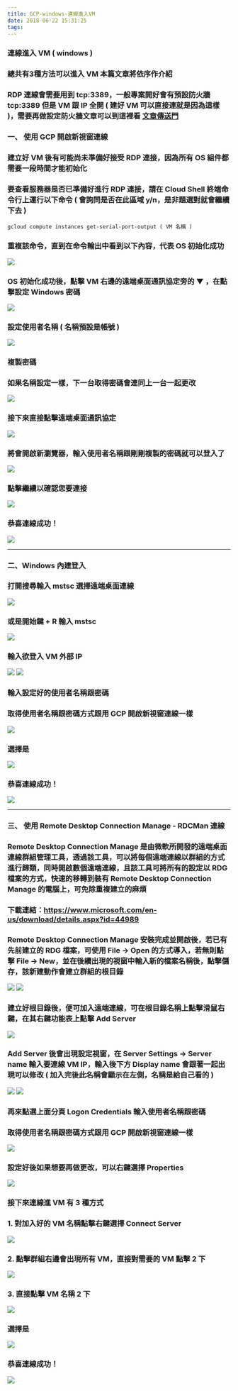 ```yaml
---
title: GCP-windows-連線進入VM
date: 2018-06-22 15:31:25
tags:
---
```


### 連線進入 VM ( windows )

### 總共有3種方法可以進入 VM 本篇文章將依序作介紹

### RDP 連線會需要用到 tcp:3389，一般專案開好會有預設防火牆 tcp:3389 但是 VM 跟 IP 全開 ( 建好 VM 可以直接連就是因為這樣 )，需要再做設定防火牆文章可以到這裡看 [文章傳送門](https://snoopy30485.github.io/2018/06/20/GCP-%E9%98%B2%E7%81%AB%E7%89%86/)

### 一、 使用 GCP 開啟新視窗連線

### 建立好 VM 後有可能尚未準備好接受 RDP 連接，因為所有 OS 組件都需要一段時間才能初始化

### 要查看服務器是否已準備好進行 RDP 連接，請在 Cloud Shell 終端命令行上運行以下命令 ( 會詢問是否在此區域 y/n，是非題選對就會繼續下去 )

```
gcloud compute instances get-serial-port-output ( VM 名稱 )
```

### 重複該命令，直到在命令輸出中看到以下內容，代表 OS 初始化成功

![ ](images/1.png)

### OS 初始化成功後，點擊 VM 右邊的遠端桌面通訊協定旁的 ▼ ，在點擊設定 Windows 密碼

![ ](images/2.png)

### 設定使用者名稱 ( 名稱預設是帳號 )

![ ](images/3.png)

### 複製密碼

### 如果名稱設定一樣，下一台取得密碼會連同上一台一起更改

![ ](images/4.png)

### 接下來直接點擊遠端桌面通訊協定

![ ](images/5.png)

### 將會開啟新瀏覽器，輸入使用者名稱跟剛剛複製的密碼就可以登入了

![ ](images/6.png)

### 點擊繼續以確認您要連接

![ ](images/7.png)

### 恭喜連線成功！

![ ](images/8.png)

***

### 二、Windows 內建登入

### 打開搜尋輸入 mstsc 選擇遠端桌面連線

![ ](images/9.png)

### 或是開始鍵 + R 輸入 mstsc

![ ](images/10.png)

### 輸入欲登入 VM 外部 IP

![ ](images/11.png)
![ ](images/12.png)

### 輸入設定好的使用者名稱跟密碼

### 取得使用者名稱跟密碼方式跟用 GCP 開啟新視窗連線一樣

![ ](images/13.png)

### 選擇是

![ ](images/14.png)

### 恭喜連線成功！

![ ](images/15.png)

***

### 三、 使用 Remote Desktop Connection Manage - RDCMan 連線

### Remote Desktop Connection Manage 是由微軟所開發的遠端桌面連線群組管理工具，透過該工具，可以將每個遠端連線以群組的方式進行歸類，同時開啟數個遠端連線，且該工具可將所有的設定以 RDG 檔案的方式，快速的移轉到裝有 Remote Desktop Connection Manage 的電腦上，可免除重複建立的麻煩

### 下載連結：https://www.microsoft.com/en-us/download/details.aspx?id=44989

### Remote Desktop Connection Manage 安裝完成並開啟後，若已有先前建立的 RDG 檔案，可使用 File → Open 的方式導入，若無則點擊 File → New，並在後續出現的視窗中輸入新的檔案名稱後，點擊儲存，該新建動作會建立群組的根目錄

![ ](images/16.png)
![ ](images/17.png)

### 建立好根目錄後，便可加入遠端連線，可在根目錄名稱上點擊滑鼠右鍵，在其右鍵功能表上點擊 Add Server

![ ](images/18.png)

### Add Server 後會出現設定視窗，在 Server Settings → Server name 輸入要連線 VM IP，輸入後下方 Display name 會跟著一起出現可以修改 ( 加入完後此名稱會顯示在左側，名稱是給自己看的 )

![ ](images/19.png)
![ ](images/31.1.png)

### 再來點選上面分頁 Logon Credentials 輸入使用者名稱跟密碼

### 取得使用者名稱跟密碼方式跟用 GCP 開啟新視窗連線一樣

![ ](images/20.png)

### 設定好後如果想要再做更改，可以右鍵選擇 Properties

![ ](images/32.png)

### 接下來連線進 VM 有 3 種方式

### 1. 對加入好的 VM 名稱點擊右鍵選擇 Connect Server

![ ](images/21.png)

### 2. 點擊群組右邊會出現所有 VM，直接對需要的 VM 點擊 2 下

![ ](images/22.1.png)

### 3. 直接點擊 VM 名稱 2 下

![ ](images/23.png)

### 選擇是

![ ](images/24.png)

### 恭喜連線成功！

![ ](images/25.png)